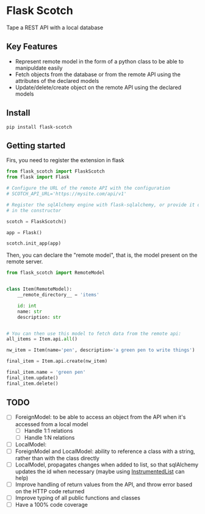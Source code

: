 # Flask Scotch

Tape a REST API with a local database

## Key Features

- Represent remote model in the form of a python class to be able to manipuldate easily
- Fetch objects from the database or from the remote API using the attributes of the declared models
- Update/delete/create object on the remote API using the declared models

## Install

`pip install flask-scotch`

## Getting started

Firs, you need to register the extension in flask

```python
from flask_scotch import FlaskScotch
from flask import Flask

# Configure the URL of the remote API with the configuration
# SCOTCH_API_URL='https://mysite.com/api/v1'

# Register the sqlAlchemy engine with flask-sqlalchemy, or provide it directly
# in the constructor

scotch = FlaskScotch()

app = Flask()

scotch.init_app(app)
```

Then, you can declare the "remote model", that is, the model present on the remote server.

```python
from flask_scotch import RemoteModel


class Item(RemoteModel):
    __remote_directory__ = 'items'

    id: int
    name: str
    description: str


# You can then use this model to fetch data from the remote api:
all_items = Item.api.all()

nw_item = Item(name='pen', description='a green pen to write things')

final_item = Item.api.create(nw_item)

final_item.name = 'green pen'
final_item.update()
final_item.delete()
```

## TODO

- [ ] ForeignModel: to be able to access an object from the API when it's accessed from a local model
    - [ ] Handle 1:1 relations
    - [ ] Handle 1:N relations
- [ ] LocalModel:
- [ ] ForeignModel and LocalModel: ability to reference a class with a string, rather than with the class directly
- [ ] LocalModel, propagates changes when added to list, so that sqlAlchemy updates the id when necessary (maybe using [InstrumentedList](https://github.com/sqlalchemy/sqlalchemy/blob/main/lib/sqlalchemy/orm/collections.py) can help)
- [ ] Improve handling of return values from the API, and throw error based on the HTTP code returned
- [ ] Improve typing of all public functions and classes
- [ ] Have a 100% code coverage
